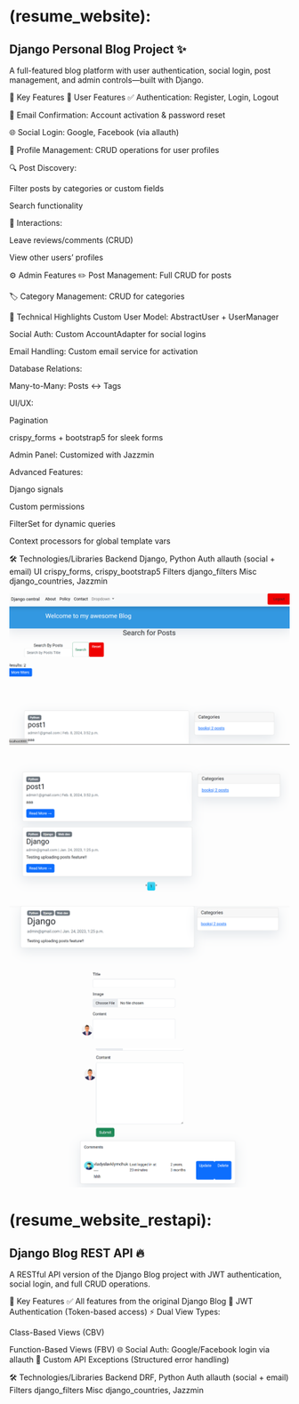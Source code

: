 
# (resume_website):

## Django Personal Blog Project ✨
A full-featured blog platform with user authentication, social login, post management, and admin controls—built with Django.


🚀 Key Features
👥 User Features
✅ Authentication: Register, Login, Logout

📧 Email Confirmation: Account activation & password reset

🌐 Social Login: Google, Facebook (via allauth)

📝 Profile Management: CRUD operations for user profiles

🔍 Post Discovery:

Filter posts by categories or custom fields

Search functionality

💬 Interactions:

Leave reviews/comments (CRUD)

View other users’ profiles

⚙️ Admin Features
✏️ Post Management: Full CRUD for posts

🏷️ Category Management: CRUD for categories

🔧 Technical Highlights
Custom User Model: AbstractUser + UserManager

Social Auth: Custom AccountAdapter for social logins

Email Handling: Custom email service for activation

Database Relations:

Many-to-Many: Posts ↔ Tags

UI/UX:

Pagination

crispy_forms + bootstrap5 for sleek forms

Admin Panel: Customized with Jazzmin

Advanced Features:

Django signals

Custom permissions

FilterSet for dynamic queries

Context processors for global template vars

🛠️ Technologies/Libraries
Backend	Django, Python
Auth	allauth (social + email)
UI	    crispy_forms, crispy_bootstrap5
Filters	django_filters
Misc	django_countries, Jazzmin


![image1](https://github.com/Vlad-the-programmer/Django-Blog/blob/main/resume_website/Screenshots/image1.png?raw=true)

![image2](https://github.com/Vlad-the-programmer/Django-Blog/blob/main/resume_website/screenshots/image2.png?raw=true)

![image3](https://github.com/Vlad-the-programmer/Django-Blog/blob/main/resume_website/screenshots/image3.png?raw=true)

![image4](https://github.com/Vlad-the-programmer/Django-Blog/blob/main/resume_website/screenshots/image4.png?raw=true)

# (resume_website_restapi):

## Django Blog REST API 🔥
A RESTful API version of the Django Blog project with JWT authentication, social login, and full CRUD operations.

🌟 Key Features
✅ All features from the original Django Blog
🔐 JWT Authentication (Token-based access)
⚡ Dual View Types:

Class-Based Views (CBV)

Function-Based Views (FBV)
🌐 Social Auth: Google/Facebook login via allauth
🚨 Custom API Exceptions (Structured error handling)

🛠️ Technologies/Libraries
Backend	DRF, Python
Auth	allauth (social + email)
Filters	django_filters
Misc	django_countries, Jazzmin




